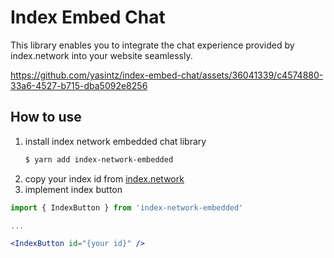 # Index Embed Chat
This library enables you to integrate the chat experience provided by index.network into your website seamlessly.

https://github.com/yasintz/index-embed-chat/assets/36041339/c4574880-33a6-4527-b715-dba5092e8256

## How to use
1. install index network embedded chat library
   ```sh
   $ yarn add index-network-embedded
   ```
2. copy your index id from [index.network](https://index.network)
3. implement index button
```jsx
import { IndexButton } from 'index-network-embedded'

...

<IndexButton id="{your id}" />

```

